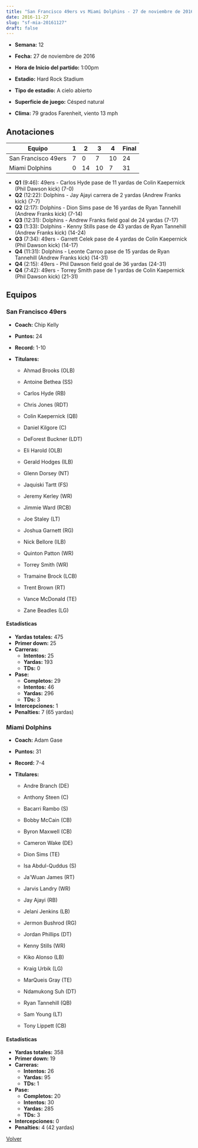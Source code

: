 ```yaml
---
title: "San Francisco 49ers vs Miami Dolphins - 27 de noviembre de 2016"
date: 2016-11-27
slug: "sf-mia-20161127"
draft: false
---
```


* **Semana:** 12
* **Fecha:** 27 de noviembre de 2016

* **Hora de Inicio del partido:** 1:00pm
* **Estadio:** Hard Rock Stadium
* **Tipo de estadio:** A cielo abierto
* **Superficie de juego:** Césped natural
* **Clima:** 79 grados Farenheit, viento 13 mph





## Anotaciones
| Equipo | 1 | 2 | 3 | 4 | Final |
|--------|---|---|---|---|-------|
| San Francisco 49ers  | 7 | 0 | 7 | 10  | 24 |
| Miami Dolphins  | 0 | 14 | 10 | 7  | 31 |
* **Q1** (9:46): 49ers - Carlos Hyde pase de 11 yardas de Colin Kaepernick (Phil Dawson kick) (7-0)
* **Q2** (12:22): Dolphins - Jay Ajayi carrera de 2 yardas (Andrew Franks kick) (7-7)
* **Q2** (2:17): Dolphins - Dion Sims pase de 16 yardas de Ryan Tannehill (Andrew Franks kick) (7-14)
* **Q3** (12:31): Dolphins - Andrew Franks field goal de 24 yardas (7-17)
* **Q3** (1:33): Dolphins - Kenny Stills pase de 43 yardas de Ryan Tannehill (Andrew Franks kick) (14-24)
* **Q3** (7:34): 49ers - Garrett Celek pase de 4 yardas de Colin Kaepernick (Phil Dawson kick) (14-17)
* **Q4** (11:31): Dolphins - Leonte Carroo pase de 15 yardas de Ryan Tannehill (Andrew Franks kick) (14-31)
* **Q4** (2:15): 49ers - Phil Dawson field goal de 36 yardas (24-31)
* **Q4** (7:42): 49ers - Torrey Smith pase de 1 yardas de Colin Kaepernick (Phil Dawson kick) (21-31)


## Equipos


### San Francisco 49ers
* **Coach:** Chip Kelly
* **Puntos:** 24
* **Record:** 1-10
* **Titulares:** 

  * Ahmad Brooks (OLB) 

  * Antoine Bethea (SS) 

  * Carlos Hyde (RB) 

  * Chris Jones (RDT) 

  * Colin Kaepernick (QB) 

  * Daniel Kilgore (C) 

  * DeForest Buckner (LDT) 

  * Eli Harold (OLB) 

  * Gerald Hodges (ILB) 

  * Glenn Dorsey (NT) 

  * Jaquiski Tartt (FS) 

  * Jeremy Kerley (WR) 

  * Jimmie Ward (RCB) 

  * Joe Staley (LT) 

  * Joshua Garnett (RG) 

  * Nick Bellore (ILB) 

  * Quinton Patton (WR) 

  * Torrey Smith (WR) 

  * Tramaine Brock (LCB) 

  * Trent Brown (RT) 

  * Vance McDonald (TE) 

  * Zane Beadles (LG) 

#### Estadísticas
* **Yardas totales:** 475
* **Primer down:** 25
* **Carreras:**
  * **Intentos:** 25
  * **Yardas:** 193
  * **TDs:** 0
* **Pase:**
  * **Completos:** 29
  * **Intentos:** 46
  * **Yardas:** 296
  * **TDs:** 3
* **Intercepciones:** 1
* **Penalties:** 7 (65 yardas)

### Miami Dolphins
* **Coach:** Adam Gase
* **Puntos:** 31
* **Record:** 7-4
* **Titulares:** 

  * Andre Branch (DE) 

  * Anthony Steen (C) 

  * Bacarri Rambo (S) 

  * Bobby McCain (CB) 

  * Byron Maxwell (CB) 

  * Cameron Wake (DE) 

  * Dion Sims (TE) 

  * Isa Abdul-Quddus (S) 

  * Ja'Wuan James (RT) 

  * Jarvis Landry (WR) 

  * Jay Ajayi (RB) 

  * Jelani Jenkins (LB) 

  * Jermon Bushrod (RG) 

  * Jordan Phillips (DT) 

  * Kenny Stills (WR) 

  * Kiko Alonso (LB) 

  * Kraig Urbik (LG) 

  * MarQueis Gray (TE) 

  * Ndamukong Suh (DT) 

  * Ryan Tannehill (QB) 

  * Sam Young (LT) 

  * Tony Lippett (CB) 

#### Estadísticas
* **Yardas totales:** 358
* **Primer down:** 19
* **Carreras:**
  * **Intentos:** 26
  * **Yardas:** 95
  * **TDs:** 1
* **Pase:**
  * **Completos:** 20
  * **Intentos:** 30
  * **Yardas:** 285
  * **TDs:** 3
* **Intercepciones:** 0
* **Penalties:** 4 (42 yardas)


[Volver](/historia/2016)

